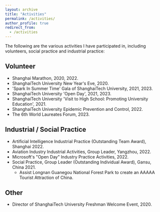 ```yaml
---
layout: archive
title: "Activities"
permalink: /activities/
author_profile: true
redirect_from:
  - /activities
---
```

The following are the various activities I have participated in, including volunteers, social practice and industrial practice:

## Volunteer

* Shanghai Marathon, 2020, 2022.
* ShanghaiTech University New Year's Eve, 2020.
* 'Spark In Summer Time' Gala of ShanghaiTech University, 2021, 2023.
* ShanghaiTech University 'Open Day', 2021, 2023.
* ShanghaiTech University 'Visit to High School: Promoting University Education', 2021.
* ShanghaiTech University Epidemic Prevention and Control, 2022.
* The 6th World Laureates Forum, 2023.

## Industrial / Social Practice

* Artificial Intelligence Industrial Practice (Outstanding Team Award), Shanghai 2022.
* Aviation Industry Industrial Activities, Group Leader, Yangzhou, 2022.
* Microsoft's "Open Day" Industry Practice Activities, 2022.
* Social Practice, Group Leader (Outstanding Individual Award), Gansu, China 2021.
  * Assist Longnan Guanegou National Forest Park to create an AAAAA Tourist Attraction of China.

## Other

* Director of ShanghaiTech University Freshman Welcome Event, 2020.
